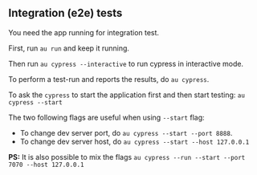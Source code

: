 ## Integration (e2e) tests

You need the app running for integration test.

First, run `au run` and keep it running.

Then run `au cypress --interactive` to run cypress in interactive mode.

To perform a test-run and reports the results, do `au cypress`.

To ask the `cypress` to start the application first and then start testing: `au cypress --start`

The two following flags are useful when using `--start` flag:
 * To change dev server port, do `au cypress --start --port 8888`.
 * To change dev server host, do `au cypress --start --host 127.0.0.1`


**PS:** It is also possible to mix the flags `au cypress --run --start --port 7070 --host 127.0.0.1`
